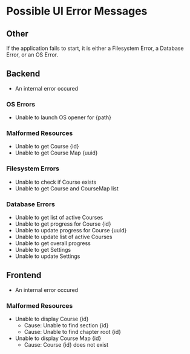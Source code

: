# Possible UI Error Messages

## Other

If the application fails to start, it is either a Filesystem Error, a Database Error, or an OS Error.

## Backend

- An internal error occured

### OS Errors

- Unable to launch OS opener for {path}

### Malformed Resources

- Unable to get Course {id}
- Unable to get Course Map {uuid}

### Filesystem Errors

- Unable to check if Course exists
- Unable to get Course and CourseMap list

### Database Errors

- Unable to get list of active Courses
- Unable to get progress for Course {id}
- Unable to update progress for Course {uuid}
- Unable to update list of active Courses
- Unable to get overall progress
- Unable to get Settings
- Unable to update Settings

## Frontend

- An internal error occured

### Malformed Resources

- Unable to display Course {id}
	- Cause: Unable to find section {id}
	- Cause: Unable to find chapter root {id}
- Unable to display Course Map {id}
	- Cause: Course {id} does not exist